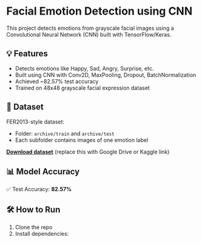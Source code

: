 # Facial Emotion Detection using CNN

This project detects emotions from grayscale facial images using a Convolutional Neural Network (CNN) built with TensorFlow/Keras.

## 💡 Features

- Detects emotions like Happy, Sad, Angry, Surprise, etc.
- Built using CNN with Conv2D, MaxPooling, Dropout, BatchNormalization
- Achieved ~82.57% test accuracy
- Trained on 48x48 grayscale facial expression dataset

## 📂 Dataset

FER2013-style dataset:
- Folder: `archive/train` and `archive/test`
- Each subfolder contains images of one emotion label

**[Download dataset](#)** (replace this with Google Drive or Kaggle link)

## 📊 Model Accuracy

✅ Test Accuracy: **82.57%**

## 🛠️ How to Run

1. Clone the repo
2. Install dependencies:  
